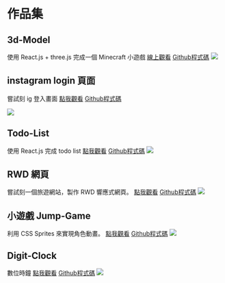 # 作品集

## 3d-Model
使用 React.js + three.js 完成一個 Minecraft 小遊戲
[線上觀看](https://codesandbox.io/s/kind-silence-e7nq8)
[Github程式碼](https://github.com/meleelin/3d-model)
![](https://i.imgur.com/waRou6B.jpg)

## instagram login 頁面
嘗試刻 ig 登入畫面
[點我觀看](https://meleelin.github.io/login/)
[Github程式碼](https://github.com/meleelin/login)

![](https://i.imgur.com/74qKAzK.png)

## Todo-List
使用 React.js 完成 todo list
[點我觀看](https://codesandbox.io/s/laughing-bas-rbbut)
[Github程式碼](https://github.com/meleelin/todolist)
![](https://i.imgur.com/qWYRx4I.png)

## RWD 網頁
嘗試刻一個旅遊網站，製作 RWD 響應式網頁。
[點我觀看](https://meleelin.github.io/responsive-web-design-example/)
[Github程式碼](https://github.com/meleelin/responsive-web-design-example)
![](https://i.imgur.com/Bxwzzzo.jpg)

## 小遊戲 Jump-Game
利用 CSS Sprites 來實現角色動畫。
[點我觀看](https://meleelin.github.io/jumpgame/)
[Github程式碼](https://github.com/meleelin/jumpgame)
![](https://i.imgur.com/lMVLetC.png)

## Digit-Clock
數位時鐘
[點我觀看](https://meleelin.github.io/digit-clock/)
[Github程式碼](https://github.com/meleelin/digit-clock)
![](https://i.imgur.com/TZIZTmi.png)




